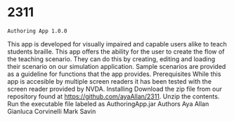 # 2311

	Authoring App 1.0.0
This app is developed for visually impaired and capable users alike to teach students braille.  This app offers the ability for the user to create the flow of the teaching scenario.  They can do this by creating, editing and loading their scenario on our simulation application.  Sample scenarios are provided as a guideline for functions that the app provides.
	Prerequisites
While this app is accesible by multiple screen readers it has been tested with the screen reader provided by NVDA. 
	Installing
Download the zip file from our repository found at https://github.com/ayaAllan/2311.
Unzip the contents.
Run the executable file labeled as AuthoringApp.jar
	Authors
Aya Allan
Gianluca Corvinelli
Mark Savin
